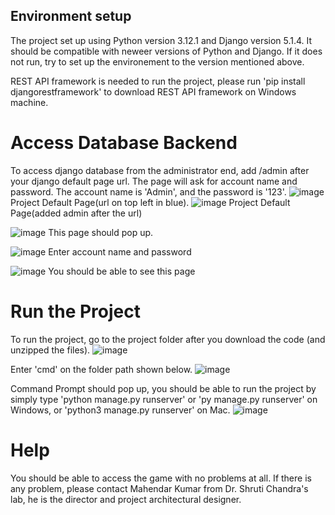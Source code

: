 ## Environment setup

The project set up using Python version 3.12.1 and Django version 5.1.4. It should be compatible with neweer versions of Python and Django.
If it does not run, try to set up the environement to the version mentioned above.

REST API framework is needed to run the project, please run 'pip install djangorestframework' to download REST API framework on Windows machine.

# Access Database Backend
To access django database from the administrator end, add /admin after your django default page url. The page will ask for account name and password.
The account name is 'Admin', and the password is '123'. 
![image](https://github.com/user-attachments/assets/17f1b329-0b0d-4799-8fa2-63979b7d0561)
                          Project Default Page(url on top left in blue).
![image](https://github.com/user-attachments/assets/cbb9a698-d117-4f6f-9cc8-0266f36003c1)
                          Project Default Page(added admin after the url)

![image](https://github.com/user-attachments/assets/c151b16e-59b9-4425-9540-05e995c09236)
                          This page should pop up.

![image](https://github.com/user-attachments/assets/e41ab980-c283-4520-980d-d07c9129a142)
                          Enter account name and password

![image](https://github.com/user-attachments/assets/4f6dd993-1831-46b0-b401-d795167a540c)
                          You should be able to see this page


# Run the Project
To run the project, go to the project folder after you download the code (and unzipped the files).
![image](https://github.com/user-attachments/assets/70eef0bf-db8a-49c4-961d-21b2e382c2b9)

Enter 'cmd' on the folder path shown below.
![image](https://github.com/user-attachments/assets/704b77f0-ed92-493e-938c-7b34bff4ca6a)

Command Prompt should pop up, you should be able to run the project by simply type 'python manage.py runserver' or 'py manage.py runserver' on Windows, or 'python3 manage.py runserver' on Mac.
![image](https://github.com/user-attachments/assets/1648db28-7f63-400e-99c6-29ea59939fcb)

# Help
You should be able to access the game with no problems at all. If there is any problem, please contact Mahendar Kumar from Dr. Shruti Chandra's lab, he is the director and project architectural designer.






